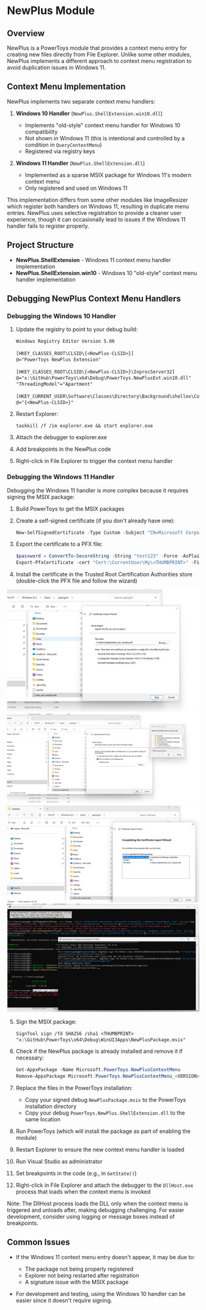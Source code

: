 # NewPlus Module

## Overview

NewPlus is a PowerToys module that provides a context menu entry for creating new files directly from File Explorer. Unlike some other modules, NewPlus implements a different approach to context menu registration to avoid duplication issues in Windows 11.

## Context Menu Implementation

NewPlus implements two separate context menu handlers:

1. **Windows 10 Handler** (`NewPlus.ShellExtension.win10.dll`)
   - Implements "old-style" context menu handler for Windows 10 compatibility
   - Not shown in Windows 11 (this is intentional and controlled by a condition in `QueryContextMenu`)
   - Registered via registry keys

2. **Windows 11 Handler** (`NewPlus.ShellExtension.dll`)
   - Implemented as a sparse MSIX package for Windows 11's modern context menu
   - Only registered and used on Windows 11

This implementation differs from some other modules like ImageResizer which register both handlers on Windows 11, resulting in duplicate menu entries. NewPlus uses selective registration to provide a cleaner user experience, though it can occasionally lead to issues if the Windows 11 handler fails to register properly.

## Project Structure

- **NewPlus.ShellExtension** - Windows 11 context menu handler implementation
- **NewPlus.ShellExtension.win10** - Windows 10 "old-style" context menu handler implementation

## Debugging NewPlus Context Menu Handlers

### Debugging the Windows 10 Handler

1. Update the registry to point to your debug build:
   ```
   Windows Registry Editor Version 5.00

   [HKEY_CLASSES_ROOT\CLSID\{<NewPlus-CLSID>}]
   @="PowerToys NewPlus Extension"

   [HKEY_CLASSES_ROOT\CLSID\{<NewPlus-CLSID>}\InprocServer32]
   @="x:\GitHub\PowerToys\x64\Debug\PowerToys.NewPlusExt.win10.dll"
   "ThreadingModel"="Apartment"

   [HKEY_CURRENT_USER\Software\Classes\Directory\Background\shellex\ContextMenuHandlers\NewPlus]
   @="{<NewPlus-CLSID>}"
   ```

2. Restart Explorer:
   ```
   taskkill /f /im explorer.exe && start explorer.exe
   ```

3. Attach the debugger to explorer.exe
4. Add breakpoints in the NewPlus code
5. Right-click in File Explorer to trigger the context menu handler

### Debugging the Windows 11 Handler

Debugging the Windows 11 handler is more complex because it requires signing the MSIX package:

1. Build PowerToys to get the MSIX packages
2. Create a self-signed certificate (if you don't already have one):
   ```powershell
   New-SelfSignedCertificate -Type Custom -Subject "CN=Microsoft Corporation, O=Microsoft Corporation, L=Redmond, S=Washington, C=US" -KeyUsage DigitalSignature -FriendlyName "PowerToys Test Certificate" -CertStoreLocation "Cert:\CurrentUser\My" -TextExtension @("2.5.29.37={text}1.3.6.1.5.5.7.3.3", "2.5.29.19={text}")
   ```
   
3. Export the certificate to a PFX file:
   ```powershell
   $password = ConvertTo-SecureString -String "test123" -Force -AsPlainText
   Export-PfxCertificate -cert "Cert:\CurrentUser\My\<THUMBPRINT>" -FilePath test_cert_newplus.pfx -Password $password
   ```

4. Install the certificate in the Trusted Root Certification Authorities store (double-click the PFX file and follow the wizard)

![wizard 1](../images/newplus/wizard1.png)
![wizard 2](../images/newplus/wizard2.png)
![wizard 3](../images/newplus/wizard3.png)
![wizard 4](../images/newplus/wizard4.png)

5. Sign the MSIX package:
   ```
   SignTool sign /fd SHA256 /sha1 <THUMBPRINT> "x:\GitHub\PowerToys\x64\Debug\WinUI3Apps\NewPlusPackage.msix"
   ```

6. Check if the NewPlus package is already installed and remove it if necessary:
   ```powershell
   Get-AppxPackage -Name Microsoft.PowerToys.NewPlusContextMenu
   Remove-AppxPackage Microsoft.PowerToys.NewPlusContextMenu_<VERSION>_neutral__8wekyb3d8bbwe
   ```

7. Replace the files in the PowerToys installation:
   - Copy your signed debug `NewPlusPackage.msix` to the PowerToys installation directory
   - Copy your debug `PowerToys.NewPlus.ShellExtension.dll` to the same location

8. Run PowerToys (which will install the package as part of enabling the module)

9. Restart Explorer to ensure the new context menu handler is loaded

10. Run Visual Studio as administrator

11. Set breakpoints in the code (e.g., in `GetState()`)

12. Right-click in File Explorer and attach the debugger to the `DllHost.exe` process that loads when the context menu is invoked

Note: The DllHost process loads the DLL only when the context menu is triggered and unloads after, making debugging challenging. For easier development, consider using logging or message boxes instead of breakpoints.

## Common Issues

- If the Windows 11 context menu entry doesn't appear, it may be due to:
  - The package not being properly registered
  - Explorer not being restarted after registration
  - A signature issue with the MSIX package
  
- For development and testing, using the Windows 10 handler can be easier since it doesn't require signing.
